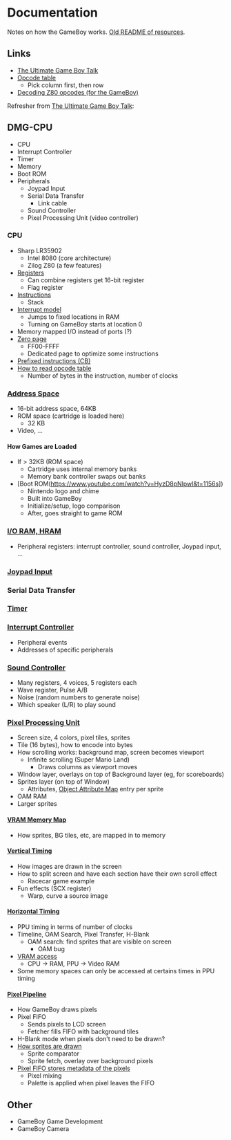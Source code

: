 # Documentation

Notes on how the GameBoy works. [Old README of resources](https://github.com/atskae/gameboy-emulator/tree/master/res).

## Links
* [The Ultimate Game Boy Talk](https://www.youtube.com/watch?v=HyzD8pNlpwI)
* [Opcode table](https://www.pastraiser.com/cpu/gameboy/gameboy_opcodes.html)
    * Pick column first, then row
* [Decoding Z80 opcodes (for the GameBoy)](https://gb-archive.github.io/salvage/decoding_gbz80_opcodes/Decoding%20Gamboy%20Z80%20Opcodes.html)

Refresher from [The Ultimate Game Boy Talk](https://www.youtube.com/watch?v=HyzD8pNlpwI):

## DMG-CPU
* CPU
* Interrupt Controller
* Timer
* Memory
* Boot ROM
* Peripherals
    * Joypad Input
    * Serial Data Transfer
        * Link cable
    * Sound Controller
    * Pixel Processing Unit (video controller)

### CPU
* Sharp LR35902
    * Intel 8080 (core architecture)
    * Zilog Z80 (a few features)
* [Registers](https://www.youtube.com/watch?v=HyzD8pNlpwI&t=656s)
  * Can combine registers get 16-bit register
  * Flag register
* [Instructions](https://www.youtube.com/watch?v=HyzD8pNlpwI&t=707s)
    * Stack
* [Interrupt model](https://www.youtube.com/watch?v=HyzD8pNlpwI&t=744s)
    * Jumps to fixed locations in RAM
    * Turning on GameBoy starts at location 0
* Memory mapped I/O instead of ports (?)
* [Zero page](https://www.youtube.com/watch?v=HyzD8pNlpwI&t=860s)
    * FF00-FFFF
    * Dedicated page to optimize some instructions
* [Prefixed instructions (CB)](https://www.youtube.com/watch?v=HyzD8pNlpwI&t=920s)
* [How to read opcode table](https://www.youtube.com/watch?v=HyzD8pNlpwI&t=935s)
    * Number of bytes in the instruction, number of clocks

### [Address Space](https://www.youtube.com/watch?v=HyzD8pNlpwI&t=1027s)
* 16-bit address space, 64KB
* ROM space (cartridge is loaded here)
    * 32 KB
* Video, ...

#### How Games are Loaded
* If > 32KB (ROM space)
    * Cartridge uses internal memory banks
    * Memory bank controller swaps out banks
* [Boot ROM(https://www.youtube.com/watch?v=HyzD8pNlpwI&t=1156s])
    * Nintendo logo and chime
    * Built into GameBoy
    * Initialize/setup, logo comparison
    * After, goes straight to game ROM

### [I/O RAM, HRAM](https://www.youtube.com/watch?v=HyzD8pNlpwI&t=1300s)
* Peripheral registers: interrupt controller, sound controller, Joypad input, ...

### [Joypad Input](https://www.youtube.com/watch?v=HyzD8pNlpwI&t=1329s)

### Serial Data Transfer

### [Timer](https://www.youtube.com/watch?v=HyzD8pNlpwI&t=1391s)

### [Interrupt Controller](https://www.youtube.com/watch?v=HyzD8pNlpwI&t=1417s)
* Peripheral events
* Addresses of specific peripherals

### [Sound Controller](https://www.youtube.com/watch?v=HyzD8pNlpwI&t=1449s)
* Many registers, 4 voices, 5 registers each
* Wave register, Pulse A/B
* Noise (random numbers to generate noise)
* Which speaker (L/R) to play sound

### [Pixel Processing Unit](https://www.youtube.com/watch?v=HyzD8pNlpwI&t=1758s)
* Screen size, 4 colors, pixel tiles, sprites
* Tile (16 bytes), how to encode into bytes
* How scrolling works: background map, screen becomes viewport
    * Infinite scrolling (Super Mario Land)
      * Draws columns as viewport moves
* Window layer, overlays on top of Background layer (eg, for scoreboards)
* Sprites layer (on top of Window)
    * Attributes, [Object Attribute Map](https://www.youtube.com/watch?v=HyzD8pNlpwI&t=2057s) entry per sprite
* OAM RAM
* Larger sprites

#### [VRAM Memory Map](https://www.youtube.com/watch?v=HyzD8pNlpwI&t=2347s)
* How sprites, BG tiles, etc, are mapped in to memory

#### [Vertical Timing](https://www.youtube.com/watch?v=HyzD8pNlpwI&t=2425s)
* How images are drawn in the screen
* How to split screen and have each section have their own scroll effect
    * Racecar game example
* Fun effects (SCX register)
    * Warp, curve a source image

#### [Horizontal Timing](https://www.youtube.com/watch?v=HyzD8pNlpwI&t=2683s)
* PPU timing in terms of number of clocks
* Timeline, OAM Search, Pixel Transfer, H-Blank
    * OAM search: find sprites that are visible on screen
        * OAM bug
* [VRAM access](https://www.youtube.com/watch?v=HyzD8pNlpwI&t=2816s)
    * CPU -> RAM, PPU -> Video RAM
* Some memory spaces can only be accessed at certains times in PPU timing

#### [Pixel Pipeline](https://www.youtube.com/watch?v=HyzD8pNlpwI&t=2957s)
* How GameBoy draws pixels
* Pixel FIFO
    * Sends pixels to LCD screen
    * Fetcher fills FIFO with background tiles
* H-Blank mode when pixels don't need to be drawn?
* [How sprites are drawn](https://www.youtube.com/watch?v=HyzD8pNlpwI&t=3176s)
    * Sprite comparator
    * Sprite fetch, overlay over background pixels
* [Pixel FIFO stores metadata of the pixels](https://www.youtube.com/watch?v=HyzD8pNlpwI&t=3283s)
    * Pixel mixing
    * Palette is applied when pixel leaves the FIFO

## Other
* GameBoy Game Development
* GameBoy Camera
